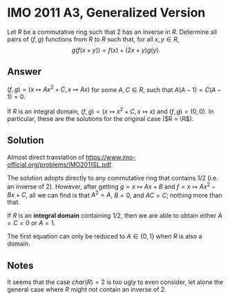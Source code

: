 # IMO 2011 A3, Generalized Version

Let $R$ be a commutative ring such that $2$ has an inverse in $R$.
Determine all pairs of $(f, g)$ functions from $R$ to $R$ such that, for all $x, y \in R$,
$$ g(f(x + y)) = f(x) + (2x + y) g(y). $$

## Answer

$(f, g) = (x \mapsto Ax^2 + C, x \mapsto Ax)$ for some $A, C ∈ R$, such that $A(A - 1) = C(A - 1) = 0$.

If $R$ is an integral domain, $(f, g) = (x \mapsto x^2 + C, x \mapsto x)$ and $(f, g) = (0, 0)$.
In particular, these are the solutions for the original case ($R = \R$).

## Solution

Almost direct translation of https://www.imo-official.org/problems/IMO2011SL.pdf.

The solution adopts directly to any commutative ring that contains $1/2$ (i.e. an inverse of $2$).
However, after getting $g = x \mapsto Ax + B$ and $f = x \mapsto Ax^2 - Bx + C$, all we can find is that $A^2 = A$, $B = 0$, and $AC = C$; nothing more than that.

If $R$ is an __integral domain__ containing $1/2$, then we are able to obtain either $A = C = 0$ or $A = 1$.

The first equation can only be reduced to $A \in \{0, 1\}$ when $R$ is also a domain.

## Notes

It seems that the case $char(R) = 2$ is too ugly to even consider, let alone the general case where $R$ might not contain an inverse of $2$.

